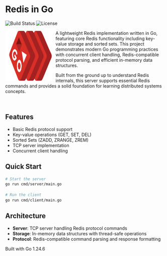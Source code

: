 # Redis in Go

![Build Status](https://img.shields.io/badge/build-passing-brightgreen)
![License](https://img.shields.io/badge/license-Apache%202.0-blue)

<img src="assets/redis-go-logo.png" alt="Redis-Go Logo" width="160" align="left"/>

A lightweight Redis implementation written in Go, featuring core Redis functionality including key-value storage and sorted sets. This project demonstrates modern Go programming practices with concurrent client handling, Redis-compatible protocol parsing, and efficient in-memory data structures.

Built from the ground up to understand Redis internals, this server supports essential Redis commands and provides a solid foundation for learning distributed systems concepts.

<br clear="left"/>

## Features

- Basic Redis protocol support
- Key-value operations (GET, SET, DEL)
- Sorted Sets (ZADD, ZRANGE, ZREM)
- TCP server implementation
- Concurrent client handling

## Quick Start

```bash
# Start the server
go run cmd/server/main.go

# Run the client
go run cmd/client/main.go
```

## Architecture

- **Server**: TCP server handling Redis protocol commands
- **Storage**: In-memory data structures with thread-safe operations
- **Protocol**: Redis-compatible command parsing and response formatting

Built with Go 1.24.6
